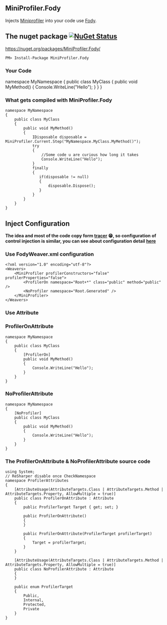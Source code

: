 ## MiniProfiler.Fody
Injects [Miniprofiler](http://miniprofiler.com/) into your code use [Fody](https://github.com/Fody/Fody/).

## The nuget package  [![NuGet Status](http://img.shields.io/nuget/v/MiniProfiler.Fody.svg?style=flat)](https://www.nuget.org/packages/MiniProfiler.Fody/)

https://nuget.org/packages/MiniProfiler.Fody/

    PM> Install-Package MiniProfiler.Fody
    
### Your Code

namespace MyNamespace
{
    public class MyClass
    {
        public void MyMethod()
        {
            Console.WriteLine("Hello");
        }
    }
}

### What gets compiled with MiniProfiler.Fody

    namespace MyNamespace
    {
        public class MyClass
        {
            public void MyMethod()
            {
                IDisposable disposable = MiniProfiler.Current.Step("MyNamespace.MyClass.MyMethod()");
                try
                {
                    //Some code u are curious how long it takes
                    Console.WriteLine("Hello");
                }
                finally
                {
                   if(disposable != null)
                   {
                       disposable.Dispose();
                   }
                }
            }
        }
    }


## Inject Configuration

**The idea and most of the code copy form [tracer](https://github.com/csnemes/tracer) :grin:, so configuration of control injection is similar, you can see about configuration detail [here](https://github.com/csnemes/tracer/wiki/Basics)**

### Use FodyWeaver.xml configuration

    <?xml version="1.0" encoding="utf-8"?>
    <Weavers>
        <MiniProfiler profilerConstructors="false" profilerProperties="false">
            <ProfilerOn namespace="Root+*" class="public" method="public" />
            <NoProfiler namespace="Root.Generated" /> 
        </MiniProfiler>
    </Weavers>

### Use Attribute

### ProfilerOnAttribute

    namespace MyNamespace
    {
        public class MyClass
        {
            [ProfilerOn]
            public void MyMethod()
            {
                Console.WriteLine("Hello");
            }
        }
    }

### NoProfilerAttribute

    namespace MyNamespace
    {
        [NoProfiler]
        public class MyClass
        {
            public void MyMethod()
            {
                Console.WriteLine("Hello");
            }
        }
    }

### The ProfilerOnAttribute & NoProfilerAttribute source code

    using System;
    // ReSharper disable once CheckNamespace
    namespace ProfilerAttributes
    {
        [AttributeUsage(AttributeTargets.Class | AttributeTargets.Method | AttributeTargets.Property, AllowMultiple = true)]
        public class ProfilerOnAttribute : Attribute
        {
            public ProfilerTarget Target { get; set; }

            public ProfilerOnAttribute()
            {
            }

            public ProfilerOnAttribute(ProfilerTarget profilerTarget)
            {
                Target = profilerTarget;
            }
        }

        [AttributeUsage(AttributeTargets.Class | AttributeTargets.Method | AttributeTargets.Property, AllowMultiple = true)]
        public class NoProfilerAttribute : Attribute
        {
        }

        public enum ProfilerTarget
        {
            Public,
            Internal,
            Protected,
            Private
        }
    }





